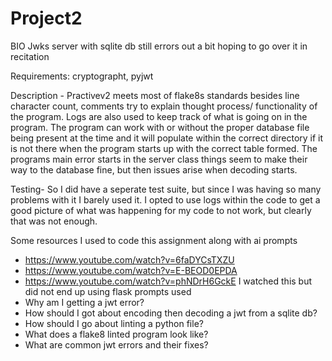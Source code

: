 # Project2
BIO Jwks server with sqlite db still errors out a bit hoping to go over it in recitation

Requirements: cryptographt, pyjwt

Description - Practivev2 meets most of flake8s standards besides line character count, comments try to explain thought process/ functionality of the program. Logs are also used to keep track of what is going on in the program. The program can work with or without the proper database file being present at the time and it will populate within the correct directory if it is not there when the program starts up with the correct table formed. The programs main error starts in the server class things seem to make their way to the database fine, but then issues arise when decoding starts.

Testing- So I did have a seperate test suite, but since I was having so many problems with it I barely used it. I opted to use logs within the code to get a good picture of what was happening for my code to not work, but clearly that was not enough.

Some resources I used to code this assignment along with ai prompts
- https://www.youtube.com/watch?v=6faDYCsTXZU
- https://www.youtube.com/watch?v=E-BEOD0EPDA
- https://www.youtube.com/watch?v=phNDrH6GckE I watched this but did not end up using flask
  prompts used
- Why am I getting a jwt error?
- How should I got about encoding then decoding a jwt from a sqlite db?
- How should I go about linting a python file?
- What does a flake8 linted program look like?
- What are common jwt errors and their fixes?
